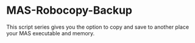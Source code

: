 # MAS-Robocopy-Backup
This script series gives you the option to copy and save to another place your MAS executable and memory.
